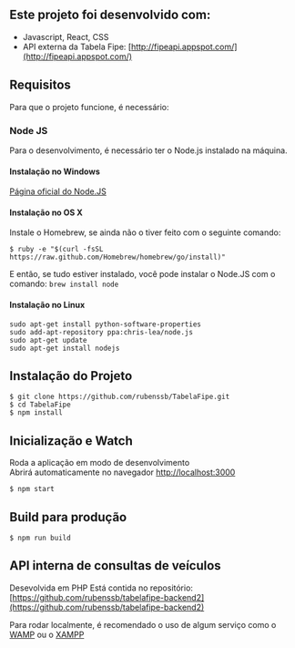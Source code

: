 ## Este projeto foi desenvolvido com:

- Javascript, React, CSS 
- API externa  da Tabela Fipe: [http://fipeapi.appspot.com/](http://fipeapi.appspot.com/)

## Requisitos 

Para que o projeto funcione, é necessário:

### Node JS

Para o desenvolvimento, é necessário ter o Node.js instalado na máquina.

#### Instalação no Windows
[Página oficial do Node.JS](http://nodejs.org/)


#### Instalação no OS X
Instale o Homebrew, se ainda não o tiver feito com o seguinte comando:

```$ ruby -e "$(curl -fsSL https://raw.github.com/Homebrew/homebrew/go/install)"```

E então, se tudo estiver instalado, você pode instalar o Node.JS com o comando: 
```brew install node```


#### Instalação no Linux

```
sudo apt-get install python-software-properties
sudo add-apt-repository ppa:chris-lea/node.js
sudo apt-get update
sudo apt-get install nodejs
```


## Instalação do Projeto

```
$ git clone https://github.com/rubenssb/TabelaFipe.git
$ cd TabelaFipe
$ npm install

```


## Inicialização e Watch

Roda a aplicação em modo de desenvolvimento<br />
Abrirá automaticamente no navegador [http://localhost:3000](http://localhost:3000)

```
$ npm start
```

## Build para produção
```
$ npm run build
```


## API interna de consultas de veículos

Desevolvida em PHP
Está contida no repositório: [https://github.com/rubenssb/tabelafipe-backend2](https://github.com/rubenssb/tabelafipe-backend2)

Para rodar localmente, é recomendado o uso de algum serviço como o [WAMP](http://www.wampserver.com/en/) ou o [XAMPP](https://www.apachefriends.org/pt_br/index.html)
